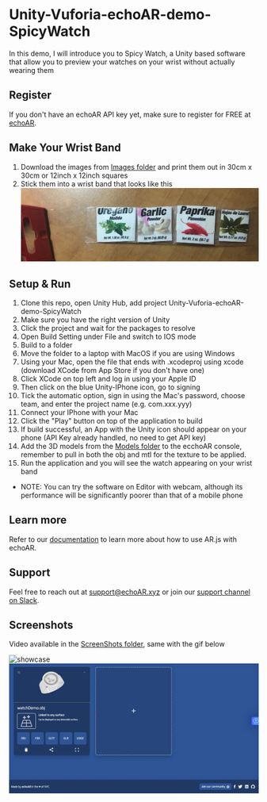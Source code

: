 # Unity-Vuforia-echoAR-demo-SpicyWatch

In this demo, I will introduce you to Spicy Watch, a Unity based software that allow you to preview your watches on your wrist without actually wearing them

## Register
If you don't have an echoAR API key yet, make sure to register for FREE at [echoAR](https://console.echoar.xyz/#/auth/register).

## Make Your Wrist Band
1. Download the images from [Images folder](/Images) and print them out in 30cm x 30cm or 12inch x 12inch squares
2. Stick them into a wrist band that looks like this 
![wristband](/ScreenShots/Wrist-Band.jpg)

## Setup & Run
1. Clone this repo, open Unity Hub, add project Unity-Vuforia-echoAR-demo-SpicyWatch
2. Make sure you have the right version of Unity
3. Click the project and wait for the packages to resolve
4. Open Build Setting under File and switch to IOS mode
5. Build to a folder
6. Move the folder to a laptop with MacOS if you are using Windows
7. Using your Mac, open the file that ends with .xcodeproj using xcode (download XCode from App Store if you don't have one)
8. Click XCode on top left and log in using your Apple ID
9. Then click on the blue Unity-IPhone icon, go to signing
10. Tick the automatic option, sign in using the Mac's password, choose team, and enter the project name (e.g. com.xxx.yyy)
11. Connect your IPhone with your Mac
12. Click the "Play" button on top of the application to build
13. If build successful, an App with the Unity icon should appear on your phone (API Key already handled, no need to get API key)
14. Add the 3D models from the [Models folder](/Models) to the ecchoAR console, remember to pull in both the obj and mtl for the texture to be applied.
15. Run the application and you will see the watch appearing on your wrist band
* NOTE: You can try the software on Editor with webcam, although its performance will be significantly poorer than that of a mobile phone

## Learn more
Refer to our [documentation](https://docs.echoar.xyz/ar.js/deploy-experience) to learn more about how to use AR.js with echoAR.

## Support
Feel free to reach out at [support@echoAR.xyz](mailto:support@echoAR.xyz) or join our [support channel on Slack](https://join.slack.com/t/echoar/shared_invite/enQtNTg4NjI5NjM3OTc1LWU1M2M2MTNlNTM3NGY1YTUxYmY3ZDNjNTc3YjA5M2QyNGZiOTgzMjVmZWZmZmFjNGJjYTcxZjhhNzk3YjNhNjE). 

## Screenshots
Video available in the [ScreenShots folder](/ScreenShots), same with the gif below

![showcase](/ScreenShots/show-case.gif)
![UploadPage](/ScreenShots/EchoAR.jpg)